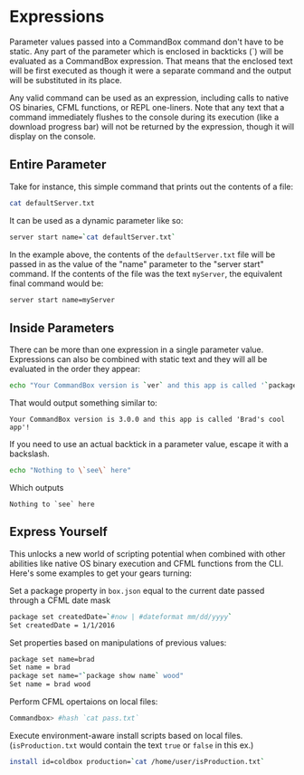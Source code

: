 # Expressions

Parameter values passed into a CommandBox command don't have to be static.  Any part of the parameter which is enclosed in backticks (`) will be evaluated as a CommandBox expression. That means that the enclosed text will be first executed as though it were a separate command and the output will be substituted in its place.

Any valid command can be used as an expression, including calls to native OS binaries, CFML functions, or REPL one-liners.  Note that any text that a command immediately flushes to the console during its execution (like a download progress bar) will not be returned by the expression, though it will display on the console.

## Entire Parameter

Take for instance, this simple command that prints out the contents of a file:

```bash
cat defaultServer.txt
```

It can be used as a dynamic parameter like so:

```bash
server start name=`cat defaultServer.txt`
```


In the example above, the contents of the `defaultServer.txt` file will be passed in as the value of the "name" parameter to the "server start" command.  If the contents of the file was the text `myServer`, the equivalent final command would be:

```bash
server start name=myServer
```

## Inside Parameters

There can be more than one expression in a single parameter value.  Expressions can also be combined with static text and they will all be evaluated in the order they appear:

```bash
echo "Your CommandBox version is `ver` and this app is called '`package show name`'!!"
```

That would output something similar to:
```
Your CommandBox version is 3.0.0 and this app is called 'Brad's cool app'!
```

If you need to use an actual backtick in a parameter value, escape it with a backslash.

```bash
echo "Nothing to \`see\` here"
```

Which outputs

```
Nothing to `see` here
```

## Express Yourself

This unlocks a new world of scripting potential when combined with other abilities like native OS binary execution and CFML functions from the CLI.  Here's some examples to get your gears turning:


Set a package property in `box.json` equal to the current date passed through a CFML date mask
```bash
package set createdDate=`#now | #dateformat mm/dd/yyyy`
Set createdDate = 1/1/2016
```

Set properties based on manipulations of previous values:
```bash
package set name=brad
Set name = brad
package set name="`package show name` wood"
Set name = brad wood
```

Perform CFML opertaions on local files:
```bash
Commandbox> #hash `cat pass.txt`
```

Execute environment-aware install scripts based on local files.  (`isProduction.txt` would contain the text `true` or `false` in this ex.)

```bash
install id=coldbox production=`cat /home/user/isProduction.txt`
```